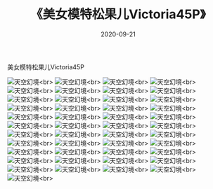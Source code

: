 ﻿---
layout: post
title: 《美女模特松果儿Victoria45P》
date: 2020-09-21
img: http://photo.orgx.cf/性感/2020/美女模特松果儿Victoria45P/000.jpg
tags: [美女,性感,泳衣]
---

美女模特松果儿Victoria45P



![天空幻境](http://photo.orgx.cf/性感/2020/美女模特松果儿Victoria45P/001.jpg''天空幻境'')<br>
![天空幻境](http://photo.orgx.cf/性感/2020/美女模特松果儿Victoria45P/002.jpg''天空幻境'')<br>
![天空幻境](http://photo.orgx.cf/性感/2020/美女模特松果儿Victoria45P/003.jpg''天空幻境'')<br>
![天空幻境](http://photo.orgx.cf/性感/2020/美女模特松果儿Victoria45P/004.jpg''天空幻境'')<br>
![天空幻境](http://photo.orgx.cf/性感/2020/美女模特松果儿Victoria45P/005.jpg''天空幻境'')<br>
![天空幻境](http://photo.orgx.cf/性感/2020/美女模特松果儿Victoria45P/006.jpg''天空幻境'')<br>
![天空幻境](http://photo.orgx.cf/性感/2020/美女模特松果儿Victoria45P/007.jpg''天空幻境'')<br>
![天空幻境](http://photo.orgx.cf/性感/2020/美女模特松果儿Victoria45P/008.jpg''天空幻境'')<br>
![天空幻境](http://photo.orgx.cf/性感/2020/美女模特松果儿Victoria45P/009.jpg''天空幻境'')<br>
![天空幻境](http://photo.orgx.cf/性感/2020/美女模特松果儿Victoria45P/010.jpg''天空幻境'')<br>
![天空幻境](http://photo.orgx.cf/性感/2020/美女模特松果儿Victoria45P/011.jpg''天空幻境'')<br>
![天空幻境](http://photo.orgx.cf/性感/2020/美女模特松果儿Victoria45P/012.jpg''天空幻境'')<br>
![天空幻境](http://photo.orgx.cf/性感/2020/美女模特松果儿Victoria45P/013.jpg''天空幻境'')<br>
![天空幻境](http://photo.orgx.cf/性感/2020/美女模特松果儿Victoria45P/014.jpg''天空幻境'')<br>
![天空幻境](http://photo.orgx.cf/性感/2020/美女模特松果儿Victoria45P/015.jpg''天空幻境'')<br>
![天空幻境](http://photo.orgx.cf/性感/2020/美女模特松果儿Victoria45P/016.jpg''天空幻境'')<br>
![天空幻境](http://photo.orgx.cf/性感/2020/美女模特松果儿Victoria45P/017.jpg''天空幻境'')<br>
![天空幻境](http://photo.orgx.cf/性感/2020/美女模特松果儿Victoria45P/018.jpg''天空幻境'')<br>
![天空幻境](http://photo.orgx.cf/性感/2020/美女模特松果儿Victoria45P/019.jpg''天空幻境'')<br>
![天空幻境](http://photo.orgx.cf/性感/2020/美女模特松果儿Victoria45P/020.jpg''天空幻境'')<br>
![天空幻境](http://photo.orgx.cf/性感/2020/美女模特松果儿Victoria45P/021.jpg''天空幻境'')<br>
![天空幻境](http://photo.orgx.cf/性感/2020/美女模特松果儿Victoria45P/022.jpg''天空幻境'')<br>
![天空幻境](http://photo.orgx.cf/性感/2020/美女模特松果儿Victoria45P/023.jpg''天空幻境'')<br>
![天空幻境](http://photo.orgx.cf/性感/2020/美女模特松果儿Victoria45P/024.jpg''天空幻境'')<br>
![天空幻境](http://photo.orgx.cf/性感/2020/美女模特松果儿Victoria45P/025.jpg''天空幻境'')<br>
![天空幻境](http://photo.orgx.cf/性感/2020/美女模特松果儿Victoria45P/026.jpg''天空幻境'')<br>
![天空幻境](http://photo.orgx.cf/性感/2020/美女模特松果儿Victoria45P/027.jpg''天空幻境'')<br>
![天空幻境](http://photo.orgx.cf/性感/2020/美女模特松果儿Victoria45P/028.jpg''天空幻境'')<br>
![天空幻境](http://photo.orgx.cf/性感/2020/美女模特松果儿Victoria45P/029.jpg''天空幻境'')<br>
![天空幻境](http://photo.orgx.cf/性感/2020/美女模特松果儿Victoria45P/030.jpg''天空幻境'')<br>
![天空幻境](http://photo.orgx.cf/性感/2020/美女模特松果儿Victoria45P/031.jpg''天空幻境'')<br>
![天空幻境](http://photo.orgx.cf/性感/2020/美女模特松果儿Victoria45P/032.jpg''天空幻境'')<br>
![天空幻境](http://photo.orgx.cf/性感/2020/美女模特松果儿Victoria45P/033.jpg''天空幻境'')<br>
![天空幻境](http://photo.orgx.cf/性感/2020/美女模特松果儿Victoria45P/034.jpg''天空幻境'')<br>
![天空幻境](http://photo.orgx.cf/性感/2020/美女模特松果儿Victoria45P/035.jpg''天空幻境'')<br>
![天空幻境](http://photo.orgx.cf/性感/2020/美女模特松果儿Victoria45P/036.jpg''天空幻境'')<br>
![天空幻境](http://photo.orgx.cf/性感/2020/美女模特松果儿Victoria45P/037.jpg''天空幻境'')<br>
![天空幻境](http://photo.orgx.cf/性感/2020/美女模特松果儿Victoria45P/038.jpg''天空幻境'')<br>
![天空幻境](http://photo.orgx.cf/性感/2020/美女模特松果儿Victoria45P/039.jpg''天空幻境'')<br>
![天空幻境](http://photo.orgx.cf/性感/2020/美女模特松果儿Victoria45P/040.jpg''天空幻境'')<br>
![天空幻境](http://photo.orgx.cf/性感/2020/美女模特松果儿Victoria45P/041.jpg''天空幻境'')<br>
![天空幻境](http://photo.orgx.cf/性感/2020/美女模特松果儿Victoria45P/042.jpg''天空幻境'')<br>
![天空幻境](http://photo.orgx.cf/性感/2020/美女模特松果儿Victoria45P/043.jpg''天空幻境'')<br>
![天空幻境](http://photo.orgx.cf/性感/2020/美女模特松果儿Victoria45P/044.jpg''天空幻境'')<br>
![天空幻境](http://photo.orgx.cf/性感/2020/美女模特松果儿Victoria45P/045.jpg''天空幻境'')<br>